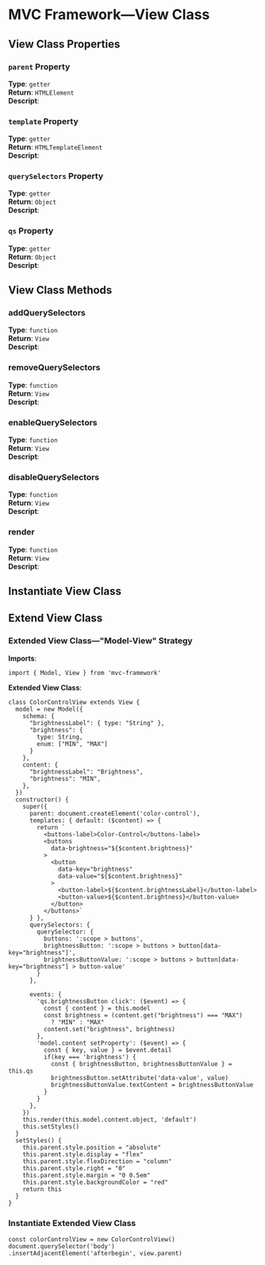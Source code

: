 # MVC Framework—View Class

## View Class Properties
### `parent` Property
**Type**: `getter`  
**Return**: `HTMLElement`  
**Descript**:  
### `template` Property
**Type**: `getter`  
**Return**: `HTMLTemplateElement`  
**Descript**:  
### `querySelectors` Property
**Type**: `getter`  
**Return**: `Object`  
**Descript**:  
### `qs` Property
**Type**: `getter`  
**Return**: `Object`  
**Descript**:  

## View Class Methods
### addQuerySelectors
**Type**: `function`  
**Return**: `View`  
**Descript**:  

### removeQuerySelectors
**Type**: `function`  
**Return**: `View`  
**Descript**:  

### enableQuerySelectors
**Type**: `function`  
**Return**: `View`  
**Descript**:  

### disableQuerySelectors
**Type**: `function`  
**Return**: `View`  
**Descript**:  

### render
**Type**: `function`  
**Return**: `View`  
**Descript**:  

## Instantiate View Class

## Extend View Class
### Extended View Class—"Model-View" Strategy
**Imports**:  
```
import { Model, View } from 'mvc-framework'
```
**Extended View Class**:  
```
class ColorControlView extends View {
  model = new Model({
    schema: {
      "brightnessLabel": { type: "String" },
      "brightness": {
        type: String,
        enum: ["MIN", "MAX"]
      }
    },
    content: {
      "brightnessLabel": "Brightness",
      "brightness": "MIN",
    },
  })
  constructor() {
    super({
      parent: document.createElement('color-control'),
      templates: { default: ($content) => {
        return `
          <buttons-label>Color-Control</buttons-label>
          <buttons
            data-brightness="${$content.brightness}"
          >
            <button
              data-key="brightness"
              data-value="${$content.brightness}"
            >
              <button-label>${$content.brightnessLabel}</button-label>
              <button-value>${$content.brightness}</button-value>
            </button>
          </buttons>`
      } },
      querySelectors: {
        querySelector: {
          buttons: ':scope > buttons',
          brightnessButton: ':scope > buttons > button[data-key="brightness"]',
          brightnessButtonValue: ':scope > buttons > button[data-key="brightness"] > button-value'
        }
      },

      events: {
        'qs.brightnessButton click': ($event) => {
          const { content } = this.model
          const brightness = (content.get("brightness") === "MAX")
            ? "MIN" : "MAX"
          content.set("brightness", brightness)
        },
        'model.content setProperty': ($event) => {
          const { key, value } = $event.detail
          if(key === 'brightness') {
            const { brightnessButton, brightnessButtonValue } = this.qs
            brightnessButton.setAttribute('data-value', value)
            brightnessButtonValue.textContent = brightnessButtonValue
          }
        }
      },
    })
    this.render(this.model.content.object, 'default')
    this.setStyles()
  }
  setStyles() {
    this.parent.style.position = "absolute"
    this.parent.style.display = "flex"
    this.parent.style.flexDirection = "column"
    this.parent.style.right = "0"
    this.parent.style.margin = "0 0.5em"
    this.parent.style.backgroundColor = "red"
    return this
  }
}
```
### Instantiate Extended View Class
```
const colorControlView = new ColorControlView()
document.querySelector('body')
.insertAdjacentElement('afterbegin', view.parent)
```